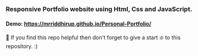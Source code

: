 ### Responsive Portfolio website using Html, Css and JavaScript.


#### Demo: https://mrriddhirup.github.io/Personal-Portfolio/


🙏 If you find this repo helpful then don't forget to give a start ❇️  to this repository. :)

